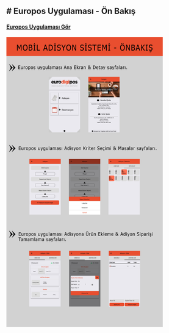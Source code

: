 <h2># Europos Uygulaması - Ön Bakış</h2>

<a href="https://vimeo.com/388609952" target="_blank"><h4>Europos Uygulaması Gör</h4></a>

<img src="Ozet-Europos.jpg" alt="Europos" height="760" width="410">
